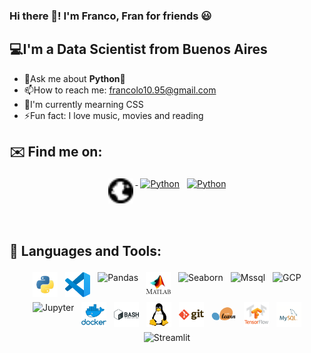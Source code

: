 ### Hi there 👋! I'm Franco, Fran for friends 😃

## 💻I'm a **Data Scientist** from Buenos Aires

* 💬Ask me about **Python**🐍
* 📫How to reach me: francolo10.95@gmail.com
* 🌱I'm currently mearning CSS
* ⚡Fun fact: I love music, movies and reading

## ✉️ Find me on:


<p align="center">
 <a href="https://github.com/Franloplam" target="_blank" rel="noopener noreferrer"> <img src="https://raw.githubusercontent.com/iconic/open-iconic/master/svg/globe.svg" alt="Python" height="40" style="vertical-align:top; margin:4px"> </a>
 <a href="https://www.linkedin.com/in/francolopezl/" target="_blank" rel="noopener noreferrer"> <img src="https://cdn.jsdelivr.net/npm/simple-icons@v3/icons/linkedin.svg" alt="Python" height="40" style="vertical-align:top; margin:4px"></a>
 <a href="mailto:francolo10.95@gmail.com"> <img src="https://cdn.jsdelivr.net/npm/simple-icons@v3/icons/gmail.svg" alt="Python" height="40" style="vertical-align:top; margin:4px"></a>
</p>

<br />

## 🧰 Languages and Tools:
<p align="center">
<img src="https://raw.githubusercontent.com/github/explore/80688e429a7d4ef2fca1e82350fe8e3517d3494d/topics/python/python.png" alt="Python" height="40" style="vertical-align:top; margin:4px">
<img src="https://raw.githubusercontent.com/github/explore/80688e429a7d4ef2fca1e82350fe8e3517d3494d/topics/visual-studio-code/visual-studio-code.png" alt="VS Code" height="40" style="vertical-align:top; margin:4px">
<img src="https://numfocus.org/wp-content/uploads/2016/07/pandas-logo-300.png" alt="Pandas" height="40" style="vertical-align:top; margin:4px">
<img src="https://raw.githubusercontent.com/github/explore/80688e429a7d4ef2fca1e82350fe8e3517d3494d/topics/matlab/matlab.png" alt="Matlab" height="40" style="vertical-align:top; margin:4px">
<img src="https://seeklogo.com/images/S/seaborn-logo-244EB2DEC5-seeklogo.com.png" alt="Seaborn" height="40" style="vertical-align:top; margin:4px">
<img src="https://brandslogos.com/wp-content/uploads/images/large/microsoft-sql-server-logo.png" alt="Mssql" height="40" style="vertical-align:top; margin:4px">
<img src="https://www.gstatic.com/devrel-devsite/prod/v670576875a5cc9e38d1ef4dc0b1c46d2dc586275242dba27f9cea38af0674100/cloud/images/social-icon-google-cloud-1200-630.png" alt="GCP" height="40" style="vertical-align:top; margin:4px">
<img src="https://www.seekpng.com/png/small/410-4104604_here-is-how-to-add-a-shortcut-of.png" alt="Jupyter" height="40" style="vertical-align:top; margin:4px"> 
<img src="https://raw.githubusercontent.com/github/explore/80688e429a7d4ef2fca1e82350fe8e3517d3494d/topics/docker/docker.png" alt="Docker" height="40" style="vertical-align:top; margin:4px">
<img src="https://raw.githubusercontent.com/github/explore/80688e429a7d4ef2fca1e82350fe8e3517d3494d/topics/bash/bash.png" alt="Bash" height="40" style="vertical-align:top; margin:4px">
<img src="https://raw.githubusercontent.com/github/explore/80688e429a7d4ef2fca1e82350fe8e3517d3494d/topics/linux/linux.png" alt="Linux" height="40" style="vertical-align:top; margin:4px">
<img src="https://raw.githubusercontent.com/github/explore/80688e429a7d4ef2fca1e82350fe8e3517d3494d/topics/git/git.png" alt="Git" height="40" style="vertical-align:top; margin:4px">
<img src="https://raw.githubusercontent.com/github/explore/80688e429a7d4ef2fca1e82350fe8e3517d3494d/topics/scikit-learn/scikit-learn.png" alt="Scikit-Learn" height="40" style="vertical-align:top; margin:4px">
<img src="https://raw.githubusercontent.com/github/explore/80688e429a7d4ef2fca1e82350fe8e3517d3494d/topics/tensorflow/tensorflow.png" alt="Tensorflow" height="40" style="vertical-align:top; margin:4px">
<img src="https://raw.githubusercontent.com/github/explore/80688e429a7d4ef2fca1e82350fe8e3517d3494d/topics/mysql/mysql.png" alt="MySQL" height="40" style="vertical-align:top; margin:4px">
<img src="https://seeklogo.com/images/S/streamlit-logo-1A3B208AE4-seeklogo.com.png" alt="Streamlit" height="30" style="vertical-align:top; margin:4px">
</p>
